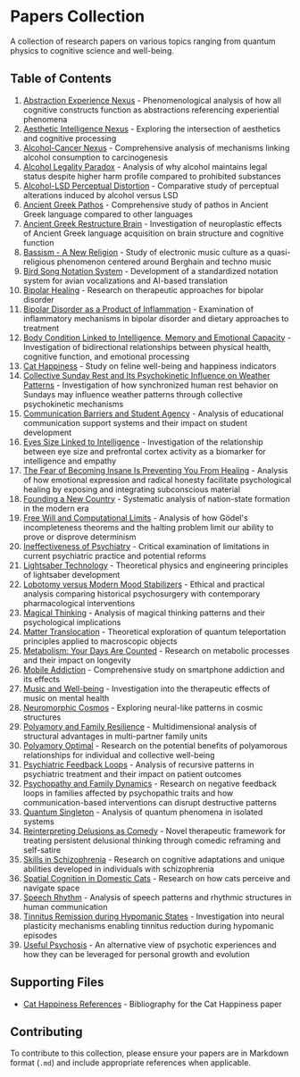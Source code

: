 # Papers Collection

A collection of research papers on various topics ranging from quantum physics to cognitive science and well-being.

## Table of Contents

1. [Abstraction Experience Nexus](abstraction_experience_nexus.md) - Phenomenological analysis of how all cognitive constructs function as abstractions referencing experiential phenomena
2. [Aesthetic Intelligence Nexus](aesthetic_intelligence_nexus.md) - Exploring the intersection of aesthetics and cognitive processing
3. [Alcohol-Cancer Nexus](alcohol_cancer_connection.md) - Comprehensive analysis of mechanisms linking alcohol consumption to carcinogenesis
4. [Alcohol Legality Paradox](alcohol_legality_paradox.md) - Analysis of why alcohol maintains legal status despite higher harm profile compared to prohibited substances
5. [Alcohol-LSD Perceptual Distortion](alcohol_lsd_perceptual_distortion.md) - Comparative study of perceptual alterations induced by alcohol versus LSD
6. [Ancient Greek Pathos](ancient_greek_pathos.md) - Comprehensive study of pathos in Ancient Greek language compared to other languages
7. [Ancient Greek Restructure Brain](ancient_greek_restructure_brain.md) - Investigation of neuroplastic effects of Ancient Greek language acquisition on brain structure and cognitive function
8. [Bassism - A New Religion](bassism_new_religion.md) - Study of electronic music culture as a quasi-religious phenomenon centered around Berghain and techno music
9. [Bird Song Notation System](bird_song_notation_system.md) - Development of a standardized notation system for avian vocalizations and AI-based translation
10. [Bipolar Healing](bipolar_healing.md) - Research on therapeutic approaches for bipolar disorder
11. [Bipolar Disorder as a Product of Inflammation](bipolar_inflammation_diet.md) - Examination of inflammatory mechanisms in bipolar disorder and dietary approaches to treatment
12. [Body Condition Linked to Intelligence, Memory and Emotional Capacity](body_condition_intelligence_memory_emotion.md) - Investigation of bidirectional relationships between physical health, cognitive function, and emotional processing
13. [Cat Happiness](cat_happiness.md) - Study on feline well-being and happiness indicators
14. [Collective Sunday Rest and Its Psychokinetic Influence on Weather Patterns](sunday_psychokinetic_weather.md) - Investigation of how synchronized human rest behavior on Sundays may influence weather patterns through collective psychokinetic mechanisms
15. [Communication Barriers and Student Agency](communication_barriers_education.md) - Analysis of educational communication support systems and their impact on student development
16. [Eyes Size Linked to Intelligence](eyes_size_intelligence_correlation.md) - Investigation of the relationship between eye size and prefrontal cortex activity as a biomarker for intelligence and empathy
17. [The Fear of Becoming Insane Is Preventing You From Healing](fear_insanity_healing.md) - Analysis of how emotional expression and radical honesty facilitate psychological healing by exposing and integrating subconscious material
18. [Founding a New Country](founding_new_country.md) - Systematic analysis of nation-state formation in the modern era
19. [Free Will and Computational Limits](free_will_computational_limits.md) - Analysis of how Gödel's incompleteness theorems and the halting problem limit our ability to prove or disprove determinism
20. [Ineffectiveness of Psychiatry](ineffectiveness_psychiatry.md) - Critical examination of limitations in current psychiatric practice and potential reforms
21. [Lightsaber Technology](lightsaber_technology.md) - Theoretical physics and engineering principles of lightsaber development
22. [Lobotomy versus Modern Mood Stabilizers](lobotomy_vs_mood_stabilizers.md) - Ethical and practical analysis comparing historical psychosurgery with contemporary pharmacological interventions
23. [Magical Thinking](magical_thinking.md) - Analysis of magical thinking patterns and their psychological implications
24. [Matter Translocation](matter_translocation.md) - Theoretical exploration of quantum teleportation principles applied to macroscopic objects
25. [Metabolism: Your Days Are Counted](metabolism-your_days_are_counted.md) - Research on metabolic processes and their impact on longevity
26. [Mobile Addiction](mobile_addiction.md) - Comprehensive study on smartphone addiction and its effects
27. [Music and Well-being](music_well_being.md) - Investigation into the therapeutic effects of music on mental health
28. [Neuromorphic Cosmos](neuromorphic_cosmos.md) - Exploring neural-like patterns in cosmic structures
29. [Polyamory and Family Resilience](polyamory_family_resilience.md) - Multidimensional analysis of structural advantages in multi-partner family units
30. [Polyamory Optimal](polyamory_optimal.md) - Research on the potential benefits of polyamorous relationships for individual and collective well-being
31. [Psychiatric Feedback Loops](psychiatric_feedback_loops.md) - Analysis of recursive patterns in psychiatric treatment and their impact on patient outcomes
32. [Psychopathy and Family Dynamics](psychopathy_family_dynamics.md) - Research on negative feedback loops in families affected by psychopathic traits and how communication-based interventions can disrupt destructive patterns
33. [Quantum Singleton](quantum_singleton.md) - Analysis of quantum phenomena in isolated systems
34. [Reinterpreting Delusions as Comedy](reinterpreting_delusions_comedy.md) - Novel therapeutic framework for treating persistent delusional thinking through comedic reframing and self-satire
35. [Skills in Schizophrenia](skills_schizophrenia.md) - Research on cognitive adaptations and unique abilities developed in individuals with schizophrenia
36. [Spatial Cognition in Domestic Cats](spatial_cognition-domestic_cats.md) - Research on how cats perceive and navigate space
37. [Speech Rhythm](speech_rhythm.md) - Analysis of speech patterns and rhythmic structures in human communication
38. [Tinnitus Remission during Hypomanic States](tinnitus_remission_in_hypomania.md) - Investigation into neural plasticity mechanisms enabling tinnitus reduction during hypomanic episodes
39. [Useful Psychosis](useful_psychosis.md) - An alternative view of psychotic experiences and how they can be leveraged for personal growth and evolution

## Supporting Files

- [Cat Happiness References](cat_happiness-references.bib) - Bibliography for the Cat Happiness paper

## Contributing

To contribute to this collection, please ensure your papers are in Markdown format (`.md`) and include appropriate references when applicable.
